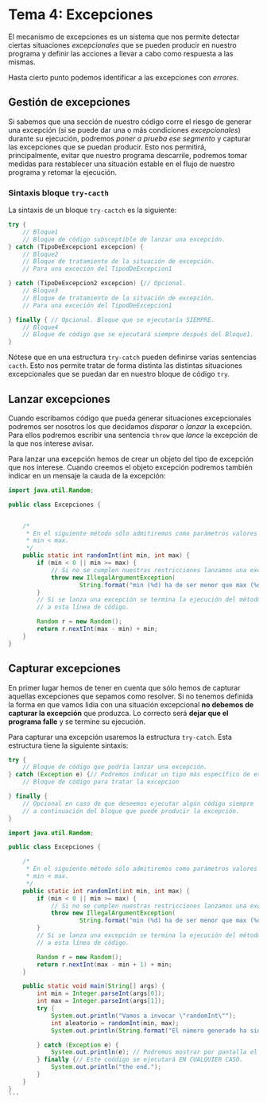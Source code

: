 # Tema 4: Excepciones

El mecanismo de excepciones es un sistema que nos permite detectar ciertas situaciones *excepcionales* que se pueden producir en nuestro programa y definir las acciones a llevar a cabo como respuesta a las mismas.

Hasta cierto punto podemos identificar a las excepciones con *errores*.

## Gestión de excepciones

Si sabemos que una sección de nuestro código corre el riesgo de generar una excepción (si se puede dar una o más condiciones *excepcionales*) durante su ejecución, podremos *poner a prueba ese segmento* y capturar las excepciones que se puedan producir. Esto nos permitirá, principalmente, evitar que nuestro programa descarrile, podremos tomar medidas para restablecer una situación estable en el flujo de nuestro programa y retomar la ejecución.

### Sintaxis bloque `try-cacth`

La sintaxis de un bloque `try-cactch` es la siguiente:

```java
try {
    // Bloque1
    // Bloque de código subsceptible de lanzar una excepción.
} catch (TipoDeExcepcion1 excepcion) {
    // Bloque2
    // Bloque de tratamiento de la situación de excepción.
    // Para una exceción del TipodDeExcepcion1

} catch (TipoDeExcepcion2 excepcion) {// Opcional.
    // Bloque3
    // Bloque de tratamiento de la situación de excepción.
    // Para una exceción del TipodDeExcepcion1

} finally { // Opcional. Bloque que se ejecutaría SIEMPRE.
    // Bloque4
    // Bloque de código que se ejecutará siempre después del Bloque1.
}
```

Nótese que en una estructura `try-catch` pueden definirse varias sentencias `cacth`. Esto nos permite tratar de forma distinta las distintas situaciones excepcionales que se puedan dar en nuestro bloque de código `try`.

## Lanzar excepciones

Cuando escribamos código que pueda generar situaciones excepcionales podremos ser nosotros los que decidamos *disparar* o *lanzar* la excepción. Para ellos podremos escribir una sentencia `throw` que *lance* la excepción de la que nos interese avisar.

Para lanzar una excepción hemos de crear un objeto del tipo de excepción que nos interese. Cuando creemos el objeto excepción podremos también indicar en un mensaje la cauda de la excepción:

```java
import java.util.Random;

public class Excepciones {


    /*
     * En el siguiente método sólo admitiremos como parámetros valores positivos y que cumplan que
     * min < max.
     */
    public static int randomInt(int min, int max) {
        if (min < 0 || min >= max) {
            // Si no se cumplen nuestras restricciones lanzamos una excepción.
            throw new IllegalArgumentException(
                    String.format("min (%d) ha de ser menor que max (%d).", min, max));
        }
        // Si se lanza una excepción se termina la ejecución del método por lo que nunca llegaríamos
        // a esta línea de código.

        Random r = new Random();
        return r.nextInt(max - min) + min;
    }
}
```

## Capturar excepciones

En primer lugar hemos de tener en cuenta que sólo hemos de capturar aquellas excepciones que sepamos como resolver. Si no tenemos definida la forma en que vamos lidia con una situación excepcional **no debemos de capturar la excepción** que produzca. Lo correcto será **dejar que el programa falle** y se termine su ejecución.

Para capturar una excepción usaremos la estructura `try-catch`. Esta estructura tiene la siguiente sintaxis:

```java
try {
    // Bloque de código que podría lanzar una excepción.
} catch (Exception e) {// Podremos indicar un tipo más específico de excepción.
    // Bloque de código para tratar la excepcion

} finally {
    // Opcional en caso de que deseemos ejecutar algún código siempre
    // a continuación del bloque que puede producir la excepción.
}
```

```java
import java.util.Random;

public class Excepciones {

    /*
     * En el siguiente método sólo admitiremos como parámetros valores positivos y que cumplan que
     * min < max.
     */
    public static int randomInt(int min, int max) {
        if (min < 0 || min >= max) {
            // Si no se cumplen nuestras restricciones lanzamos una excepción.
            throw new IllegalArgumentException(
                    String.format("min (%d) ha de ser menor que max (%d).", min, max));
        }
        // Si se lanza una excepción se termina la ejecución del método por lo que nunca llegaríamos
        // a esta línea de código.

        Random r = new Random();
        return r.nextInt(max - min + 1) + min;
    }

    public static void main(String[] args) {
        int min = Integer.parseInt(args[0]);
        int max = Integer.parseInt(args[1]);
        try {
            System.out.println("Vamos a invocar \"randomInt\"");
            int aleatorio = randomInt(min, max);
            System.out.println(String.format("El número generado ha sido %d.", aleatorio));

        } catch (Exception e) {
            System.out.println(e); // Podremos mostrar por pantalla el mensaje de la excepción.
        } finally {// Este coódigo se ejecutará EN CUALQUIER CASO.
            System.out.println("the end.");
        }
    }
}
´´´
